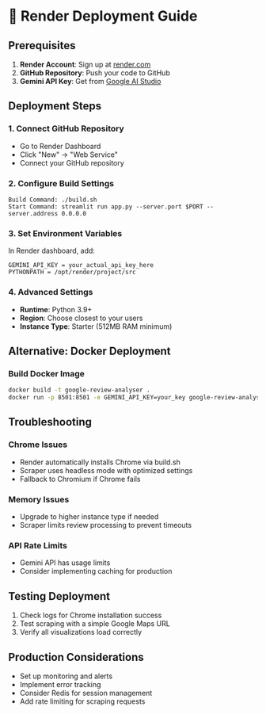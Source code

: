 # 🚀 Render Deployment Guide

## Prerequisites
1. **Render Account**: Sign up at [render.com](https://render.com)
2. **GitHub Repository**: Push your code to GitHub
3. **Gemini API Key**: Get from [Google AI Studio](https://makersuite.google.com/app/apikey)

## Deployment Steps

### 1. **Connect GitHub Repository**
- Go to Render Dashboard
- Click "New" → "Web Service"
- Connect your GitHub repository

### 2. **Configure Build Settings**
```
Build Command: ./build.sh
Start Command: streamlit run app.py --server.port $PORT --server.address 0.0.0.0
```

### 3. **Set Environment Variables**
In Render dashboard, add:
```
GEMINI_API_KEY = your_actual_api_key_here
PYTHONPATH = /opt/render/project/src
```

### 4. **Advanced Settings**
- **Runtime**: Python 3.9+
- **Region**: Choose closest to your users
- **Instance Type**: Starter (512MB RAM minimum)

## Alternative: Docker Deployment

### Build Docker Image
```bash
docker build -t google-review-analyser .
docker run -p 8501:8501 -e GEMINI_API_KEY=your_key google-review-analyser
```

## Troubleshooting

### Chrome Issues
- Render automatically installs Chrome via build.sh
- Scraper uses headless mode with optimized settings
- Fallback to Chromium if Chrome fails

### Memory Issues
- Upgrade to higher instance type if needed
- Scraper limits review processing to prevent timeouts

### API Rate Limits
- Gemini API has usage limits
- Consider implementing caching for production

## Testing Deployment
1. Check logs for Chrome installation success
2. Test scraping with a simple Google Maps URL
3. Verify all visualizations load correctly

## Production Considerations
- Set up monitoring and alerts
- Implement error tracking
- Consider Redis for session management
- Add rate limiting for scraping requests